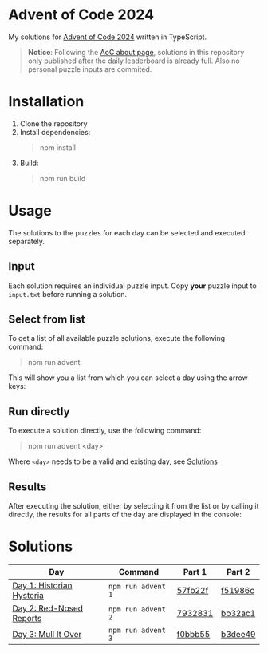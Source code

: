 # Advent of Code 2024
My solutions for [Advent of Code 2024](https://adventofcode.com/) written in TypeScript.

> **Notice**: Following the [AoC about page](https://adventofcode.com/2024/about), solutions in this repository only published after the daily leaderboard is already full. Also no personal puzzle inputs are commited.

# Installation
1. Clone the repository
2. Install dependencies:
   > npm install
3. Build:
   > npm run build

# Usage
The solutions to the puzzles for each day can be selected and executed separately.

## Input
Each solution requires an individual puzzle input. Copy **your** puzzle input to `input.txt` before running a solution.

## Select from list
To get a list of all available puzzle solutions, execute the following command:
> npm run advent

This will show you a list from which you can select a day using the arrow keys:

## Run directly
To execute a solution directly, use the following command:
> npm run advent &lt;day&gt;

Where `<day>` needs to be a valid and existing day, see [Solutions](#solutions)

## Results
After executing the solution, either by selecting it from the list or by calling it directly, the results for all parts of the day are displayed in the console:

# Solutions
Day | Command | Part 1 | Part 2
--- | --- | --- | ---
[Day 1: Historian Hysteria](https://adventofcode.com/2024/day/1) | `npm run advent 1` | [57fb22f](https://github.com/avolutions/adventofcode/commit/57fb22ff139de656c4bbea2c93026f88a4732ad2) | [f51986c](https://github.com/avolutions/adventofcode/commit/f51986c200f3ee12aaa65e7487fe87a1291f4635)
[Day 2: Red-Nosed Reports](https://adventofcode.com/2024/day/2) | `npm run advent 2` | [7932831](https://github.com/avolutions/adventofcode/commit/7932831f5d8d6c38cc4ec35b1948e51718505958) | [bb32ac1](https://github.com/avolutions/adventofcode/commit/bb32ac1346ca7488d5360a0128bca20cd2fa41c4)
[Day 3: Mull It Over](https://adventofcode.com/2024/day/3) | `npm run advent 3` | [f0bbb55](https://github.com/avolutions/adventofcode/commit/f0bbb559f85a22f264f16a45ee98f303be016f71) | [b3dee49](https://github.com/avolutions/adventofcode/commit/b3dee49faa72bc464e1d80fbc011ea74b8f2b303)